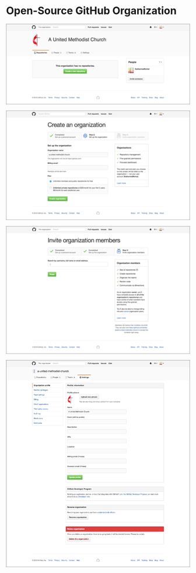 # Open-Source GitHub Organization

![](images/a-united-methodist-church-organization.png)

![](images/a-united-methodist-church-create-an-organization.png)

![](images/a-united-methodist-church-organization-invite-members.png)

![](images/a-united-methodist-church-settings.png)
